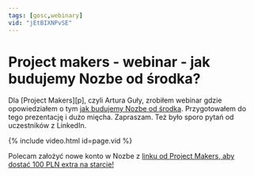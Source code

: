 ```yaml
---
tags: [gosc,webinary]
vid: "jEtBIXNPvSE"
---
```


# Project makers - webinar - jak budujemy Nozbe od środka?

Dla [Project Makers][p], czyli Artura Guły, zrobiłem webinar gdzie opowiedziałem o tym [jak budujemy Nozbe od środka](/dogfooding). Przygotowałem do tego prezentację i dużo mięcha. Zapraszam. Też było sporo pytań od uczestników z LinkedIn.

{% include video.html id=page.vid %}

<!--More-->

Polecam założyć nowe konto w Nozbe z [linku od Project Makers, aby dostać 100 PLN extra na starcie!](https://projectmakers.pl/nozbe)


[n]: https://michael.gratis/nozbe_pl
[np]: https://michael.gratis/nozbepersonal_pl